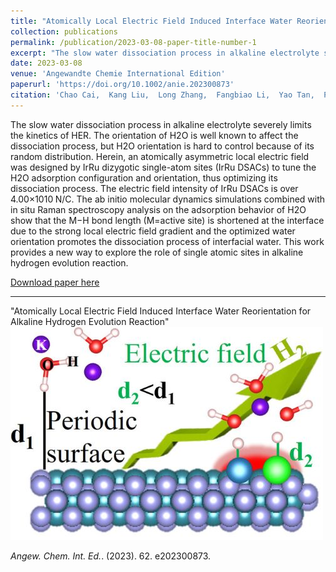 ```yaml
---
title: "Atomically Local Electric Field Induced Interface Water Reorientation for Alkaline Hydrogen Evolution Reaction"
collection: publications
permalink: /publication/2023-03-08-paper-title-number-1
excerpt: "The slow water dissociation process in alkaline electrolyte severely limits the kinetics of HER. The orientation of H2O is well known to affect the dissociation process, but H2O orientation is hard to control because of its random distribution. Herein, an atomically asymmetric local electric field was designed by IrRu dizygotic single-atom sites (IrRu DSACs) to tune the H2O adsorption configuration and orientation, thus optimizing its dissociation process. The electric field intensity of IrRu DSACs is over 4.00×1010 N/C. The ab initio molecular dynamics simulations combined with in situ Raman spectroscopy analysis on the adsorption behavior of H2O show that the M−H bond length (M=active site) is shortened at the interface due to the strong local electric field gradient and the optimized water orientation promotes the dissociation process of interfacial water. This work provides a new way to explore the role of single atomic sites in alkaline hydrogen evolution reaction.<br/><img src='/images/Publication/2023LMAngew.jpg'>"
date: 2023-03-08
venue: 'Angewandte Chemie International Edition'
paperurl: 'https://doi.org/10.1002/anie.202300873'
citation: 'Chao Cai,  Kang Liu,  Long Zhang,  Fangbiao Li,  Yao Tan,  Pengcheng Li,  Yanqiu Wang,  Maoyu Wang,  Zhenxing Feng,  Debora Motta Meira,  Wenqiang Qu,  Andrei Stefancu,  Wenzhang Li,  Hongmei Li,  Junwei Fu,  Hui Wang,  Dengsong Zhang*,  Emiliano Cortés*,  Min Liu*. <i>Angew. Chem. Int. Ed.</i>. (2023). 62. e202300873.'
---
```


The slow water dissociation process in alkaline electrolyte severely limits the kinetics of HER. The orientation of H2O is well known to affect the dissociation process, but H2O orientation is hard to control because of its random distribution. Herein, an atomically asymmetric local electric field was designed by IrRu dizygotic single-atom sites (IrRu DSACs) to tune the H2O adsorption configuration and orientation, thus optimizing its dissociation process. The electric field intensity of IrRu DSACs is over 4.00×1010 N/C. The ab initio molecular dynamics simulations combined with in situ Raman spectroscopy analysis on the adsorption behavior of H2O show that the M−H bond length (M=active site) is shortened at the interface due to the strong local electric field gradient and the optimized water orientation promotes the dissociation process of interfacial water. This work provides a new way to explore the role of single atomic sites in alkaline hydrogen evolution reaction.

[Download paper here](https://wenqiang2.github.io/images/Publication/2023LMAngew.pdf)

---
"Atomically Local Electric Field Induced Interface Water Reorientation for Alkaline Hydrogen Evolution Reaction"
<br/><img src='/images/Publication/2023LMAngew.jpg'>


<i>Angew. Chem. Int. Ed.</i>. (2023). 62. e202300873.

